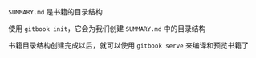 
`SUMMARY.md` 是书籍的目录结构

使用 `gitbook init`，它会为我们创建 `SUMMARY.md` 中的目录结构

书籍目录结构创建完成以后，就可以使用 `gitbook serve` 来编译和预览书籍了

